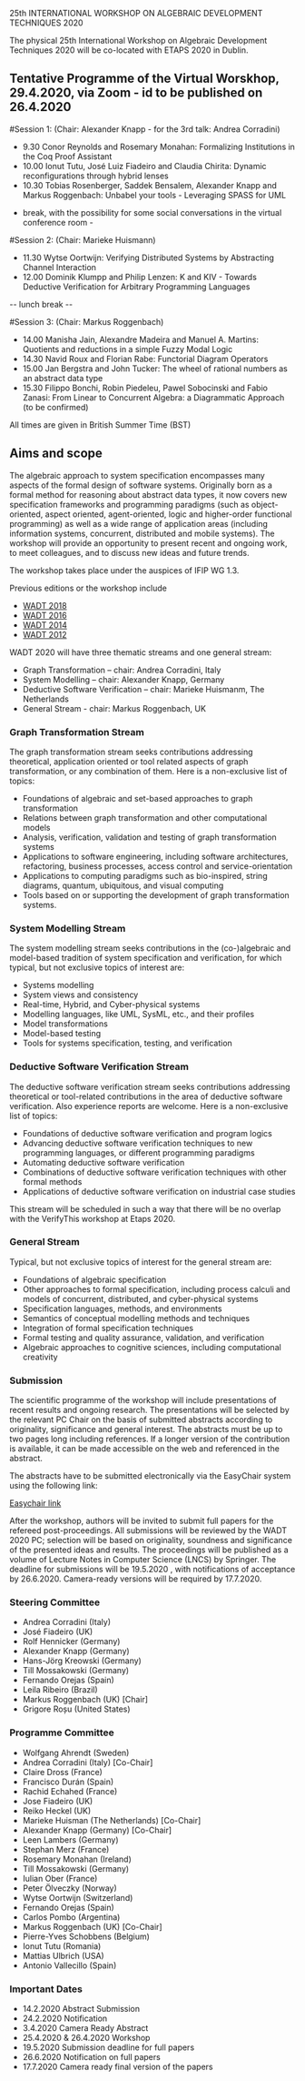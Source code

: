  25th INTERNATIONAL WORKSHOP ON ALGEBRAIC DEVELOPMENT TECHNIQUES 2020

The physical 25th International Workshop on Algebraic Development Techniques 2020 will be co-located with ETAPS 2020 in Dublin.

## Tentative Programme of the Virtual Worskhop, 29.4.2020, via Zoom - id to be published on 26.4.2020

#Session 1: (Chair: Alexander Knapp - for the 3rd talk: Andrea Corradini)
* 9.30 Conor Reynolds and Rosemary Monahan: Formalizing Institutions in the Coq Proof Assistant	
* 10.00 Ionut Tutu, José Luiz Fiadeiro and Claudia Chirita: Dynamic reconfigurations through hybrid lenses	
* 10.30 Tobias Rosenberger, Saddek Bensalem, Alexander Knapp and Markus Roggenbach: Unbabel your tools - Leveraging SPASS for UML

- break, with the possibility for some social conversations in the virtual conference room -

#Session 2: (Chair: Marieke Huismann)
* 11.30 Wytse Oortwijn: Verifying Distributed Systems by Abstracting Channel Interaction
* 12.00 Dominik Klumpp and Philip Lenzen: K and KIV - Towards Deductive Verification for Arbitrary Programming Languages

-- lunch break --

#Session 3: (Chair: Markus Roggenbach)
* 14.00 Manisha Jain, Alexandre Madeira and Manuel A. Martins: Quotients and reductions in a simple Fuzzy Modal Logic	
* 14.30 Navid Roux and Florian Rabe: Functorial Diagram Operators	
* 15.00 Jan Bergstra and John Tucker: The wheel of rational numbers as an abstract data type	
* 15.30 Filippo Bonchi, Robin Piedeleu, Pawel Sobocinski and Fabio Zanasi: From Linear to Concurrent Algebra: a Diagrammatic Approach (to be confirmed)	

All times are given in British Summer Time (BST)

## Aims and scope

The algebraic approach to system specification encompasses many aspects of the formal design of software systems. Originally born as a formal method for reasoning about abstract data types, it now covers new specification frameworks and programming paradigms (such as object-oriented, aspect oriented, agent-oriented, logic and higher-order functional programming) as well as a wide range of application areas (including information systems, concurrent, distributed and mobile systems). The workshop will provide an opportunity to present recent and ongoing work, to meet colleagues, and to discuss new ideas and future trends.

The workshop takes place under the auspices of IFIP WG 1.3. 

Previous editions or the workshop include
* [WADT 2018](http://wadt18.cs.rhul.ac.uk)
* [WADT 2016](http://cs.swan.ac.uk/wadt16)
* [WADT 2014](http://wadt2014.cs.ovgu.de)
* [WADT 2012](http://maude.sip.ucm.es/wadt2012)

WADT 2020 will have three thematic streams and one general stream:

* Graph Transformation – chair: Andrea Corradini, Italy
* System Modelling – chair: Alexander Knapp, Germany
* Deductive Software Verification – chair: Marieke Huismanm, The Netherlands
* General Stream - chair: Markus Roggenbach, UK

### Graph Transformation Stream

The graph transformation stream seeks contributions addressing theoretical, application oriented or tool related aspects of graph transformation, or any combination of them. Here is a non-exclusive list of topics:

- Foundations of algebraic and set-based approaches to graph transformation
- Relations between graph transformation and other computational models
- Analysis, verification, validation and testing of graph transformation systems
- Applications to software engineering, including software architectures, refactoring, business processes, access control and service-orientation
- Applications to computing paradigms such as bio-inspired, string diagrams, quantum, ubiquitous, and visual computing
- Tools based on or supporting the development of graph transformation systems.

### System Modelling Stream

The system modelling stream seeks contributions in the (co-)algebraic and model-based tradition of system specification and verification, for which typical, but not exclusive topics of interest are:

- Systems modelling
- System views and consistency
- Real-time, Hybrid, and Cyber-physical systems
- Modelling languages, like UML, SysML, etc., and their profiles
- Model transformations
- Model-based testing
- Tools for systems specification, testing, and verification

### Deductive Software Verification Stream 

The deductive software verification stream seeks contributions addressing theoretical or tool-related contributions in the area of deductive software verification. Also experience reports are welcome. Here is a non-exclusive list of topics:

- Foundations of deductive software verification and program logics
- Advancing deductive software verification techniques to new programming languages, or different programming paradigms
- Automating deductive software verification
- Combinations of deductive software verification techniques with other formal methods
- Applications of deductive software verification on industrial case studies
 
This stream will be scheduled in such a way that there will be no overlap with the VerifyThis workshop at Etaps 2020.

### General Stream

Typical, but not exclusive topics of interest  for the general stream are: 
   
   - Foundations of algebraic specification
   - Other approaches to formal specification, including process calculi and models of concurrent, distributed, and cyber-physical systems
   - Specification languages, methods, and environments
   - Semantics of conceptual modelling methods and techniques
   - Integration of formal specification techniques
   - Formal testing and quality assurance, validation, and verification
   - Algebraic approaches to cognitive sciences, including computational creativity
      
### Submission

The scientific programme of the workshop will include presentations of recent results and ongoing research. 
The presentations will be selected by the relevant PC Chair on the basis of submitted abstracts according to originality, significance and general interest. The abstracts must be up to two pages long including references. If a longer version of the contribution is available, it can be made accessible on the web and referenced in the abstract.

The abstracts have to be submitted electronically via the EasyChair system using the following link: 

[Easychair link](https://easychair.org/conferences/?conf=wadt2020)

After the workshop, authors will be invited to submit full papers for the refereed post-proceedings. All submissions will be reviewed by the WADT 2020 PC; selection will be based on originality, soundness and significance of the presented ideas and results. The proceedings will be published as a volume of Lecture Notes in Computer Science (LNCS) by Springer. The deadline for submissions will be 19.5.2020 , with notifications of acceptance by 26.6.2020. Camera-ready versions will be required by 17.7.2020.

### Steering Committee 

- Andrea Corradini (Italy)
- José Fiadeiro (UK) 
- Rolf Hennicker (Germany)
- Alexander Knapp (Germany)
- Hans-Jörg Kreowski (Germany)
- Till Mossakowski (Germany)
- Fernando Orejas (Spain)
- Leila Ribeiro (Brazil)
- Markus Roggenbach (UK) [Chair]
- Grigore Roșu (United States)

### Programme Committee 

- Wolfgang Ahrendt (Sweden)	
- Andrea Corradini (Italy) [Co-Chair] 
- Claire Dross (France)
- Francisco Durán (Spain)
- Rachid Echahed (France)
- Jose Fiadeiro (UK)
- Reiko Heckel (UK)	
- Marieke Huisman (The Netherlands) [Co-Chair] 
- Alexander Knapp	(Germany) [Co-Chair] 
- Leen Lambers (Germany)
- Stephan Merz (France)	
- Rosemary Monahan (Ireland)
- Till Mossakowski (Germany)
- Iulian Ober (France)	
- Peter Ölveczky (Norway)	
- Wytse Oortwijn (Switzerland)
- Fernando Orejas (Spain)
- Carlos Pombo (Argentina)
- Markus Roggenbach (UK) [Co-Chair] 
- Pierre-Yves Schobbens (Belgium)	
- Ionut Tutu (Romania)
- Mattias Ulbrich (USA)
- Antonio Vallecillo (Spain)

### Important Dates
 
 - 14.2.2020 Abstract Submission
 - 24.2.2020 Notification
 -  3.4.2020 Camera Ready Abstract 
 - 25.4.2020 & 26.4.2020 Workshop
 - 19.5.2020 Submission deadline for full papers
- 26.6.2020 Notification on full papers
- 17.7.2020 Camera ready final version of the papers
